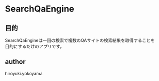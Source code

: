 # SearchQaEngine

## 目的

SearchQaEngineは一回の検索で複数のQAサイトの検索結果を取得することを目的にするだけのアプリです。

## author

hiroyuki.yokoyama
